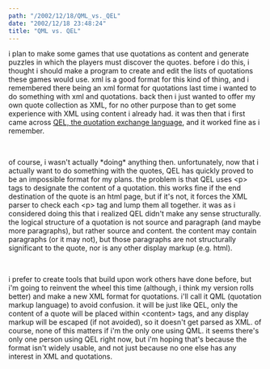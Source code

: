 ```yaml
---
path: "/2002/12/18/QML_vs._QEL" 
date: "2002/12/18 23:48:24" 
title: "QML vs. QEL" 
---
```

<p>i plan to make some games that use quotations as content and generate puzzles in which the players must discover the quotes. before i do this, i thought i should make a program to create and edit the lists of quotations these games would use. xml is a good format for this kind of thing, and i remembered there being an xml format for quotations last time i wanted to do something with xml and quotations. back then i just wanted to offer my own quote collection as XML, for no other purpose than to get some experience with XML using content i already had. it was then that i first came across <a href="http://www.amk.ca/qel/">QEL, the quotation exchange language</a>, and it worked fine as i remember.</p><br><p>of course, i wasn't actually *doing* anything then. unfortunately, now that i actually want to do something with the quotes, QEL has quickly proved to be an impossible format for my plans. the problem is that QEL uses &lt;p&gt; tags to designate the content of a quotation. this works fine if the end destination of the quote is an html page, but if it's not, it forces the XML parser to check each &lt;p&gt; tag and lump them all together. it was as i considered doing this that i realized QEL didn't make any sense structurally. the logical structure of a quotation is not source and paragraph (and maybe more paragraphs), but rather source and content. the content may contain paragraphs (or it may not), but those paragraphs are not structurally significant to the quote, nor is any other display markup (e.g. html).</p><br><p>i prefer to create tools that build upon work others have done before, but i'm going to reinvent the wheel this time (although, i think my version rolls better) and make a new XML format for quotations. i'll call it QML (quotation markup language) to avoid confusion. it will be just like QEL, only the content of a quote will be placed within &lt;content&gt; tags, and any display markup will be escaped (if not avoided), so it doesn't get parsed as XML. of course, none of this matters if i'm the only one using QML. it seems there's only one person using QEL right now, but i'm hoping that's because the format isn't widely usable, and not just because no one else has any interest in XML and quotations.</p>